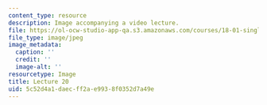 ```yaml
---
content_type: resource
description: Image accompanying a video lecture.
file: https://ol-ocw-studio-app-qa.s3.amazonaws.com/courses/18-01-single-variable-calculus-fall-2006/5c52d4a1daecff2ae9938f0352d7a49e_lec20.jpg
file_type: image/jpeg
image_metadata:
  caption: ''
  credit: ''
  image-alt: ''
resourcetype: Image
title: Lecture 20
uid: 5c52d4a1-daec-ff2a-e993-8f0352d7a49e
---
```

